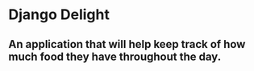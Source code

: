 # Django Delight
## An application that will help keep track of how much food they have throughout the day.
